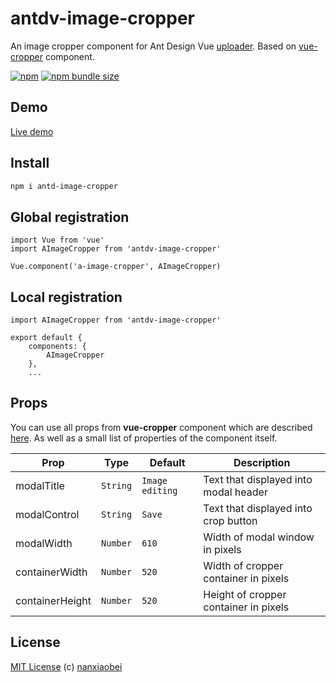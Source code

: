 # antdv-image-cropper

An image cropper component for Ant Design Vue [uploader](https://www.antdv.com/components/upload/). Based on [vue-cropper](https://github.com/xyxiao001/vue-cropper/blob/master/english.md) component.

[![npm](https://img.shields.io/npm/v/antdv-image-cropper.svg?style=flat-square)](https://www.npmjs.com/package/antdv-image-cropper)
[![npm bundle size](https://img.shields.io/bundlephobia/minzip/antdv-image-cropper?style=flat-square)](https://bundlephobia.com/result?p=antd-img-crop)

## Demo

[Live demo](https://codesandbox.io/s/antdv-image-cropper-mgs2h)

## Install

```sh
npm i antd-image-cropper
```

## Global registration

```
import Vue from 'vue'
import AImageCropper from 'antdv-image-cropper'

Vue.component('a-image-cropper', AImageCropper)
```

## Local registration

```
import AImageCropper from 'antdv-image-cropper'

export default {
    components: {
        AImageCropper
    },
    ...
```

## Props
You can use all props from **vue-cropper** component which are described [here](https://github.com/xyxiao001/vue-cropper/blob/master/english.md).
As well as a small list of properties of the component itself.

| Prop | Type | Default | Description |
| - | - | - | - |
| modalTitle | `String` | `Image editing` | Text that displayed into modal header |
| modalControl | `String` | `Save` | Text that displayed into crop button |
| modalWidth | `Number` | `610` | Width of modal window in pixels |
| containerWidth | `Number` | `520` | Width of cropper container in pixels |
| containerHeight | `Number` | `520` | Height of cropper container in pixels |

## License

[MIT License](https://github.com/nanxiaobei/antd-img-crop/blob/master/LICENSE) (c) [nanxiaobei](https://mrlee.me/)